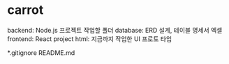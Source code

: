 # carrot

backend: Node.js 프로젝트 작업할 폴더
database: ERD 설계, 테이블 명세서 엑셀
frontend: React project
html: 지금까지 작업한  UI 프로토 타입

*.gitignore
README.md